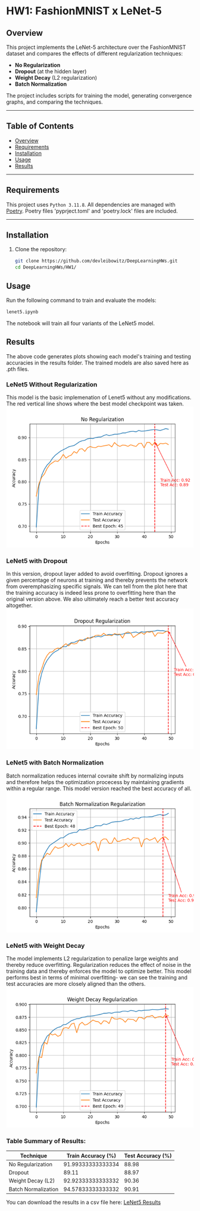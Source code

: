 # HW1: FashionMNIST x LeNet-5

## Overview
This project implements the LeNet-5 architecture over the FashionMNIST dataset and compares the effects of different regularization techniques:
- **No Regularization**
- **Dropout** (at the hidden layer)
- **Weight Decay** (L2 regularization)
- **Batch Normalization**

The project includes scripts for training the model, generating convergence graphs, and comparing the techniques.

---

## Table of Contents
- [Overview](#overview)
- [Requirements](#requirements)
- [Installation](#installation)
- [Usage](#usage)
- [Results](#results)

---

## Requirements
This project uses `Python 3.11.8`. All dependencies are managed with [Poetry](https://python-poetry.org/). Poetry files 'pyprject.toml' and 'poetry.lock' files are included.

---

## Installation

1. Clone the repository:
   ```bash
   git clone https://github.com/devleibowitz/DeepLearningHWs.git
   cd DeepLearningHWs/HW1/

## Usage 
Run the following command to train and evaluate the models:
   ```bash
   lenet5.ipynb
   ```
The notebook will train all four variants of the LeNet5 model.

## Results
The above code generates plots showing each model's training and testing accuracies in the results folder. The trained models are also saved here as .pth files.

### LeNet5 Without Regularization
This model is the basic implemenation of Lenet5 without any modifications. The red vertical line shows where the best model checkpoint was taken.
![No Regularization](results/No%20Regularization.png)

### LeNet5 with Dropout
In this version, dropout layer added to avoid overfitting. Dropout ignores a given percentage of neurons at training and thereby prevents the network from overemphasizing specific signals. We can tell from the plot here that the training accuracy is indeed less prone to overfitting here than the original version above. We also ultimately reach a better test accuracy altogether.
![Dropout Regularization](results/Dropout%20Regularization.png)

### LeNet5 with Batch Normalization
Batch normalization reduces internal covraite shift by normalizing inputs and therefore helps the optimization procecess by maintaining gradients within a regular range. This model version reached the best accuracy of all.
![Batch Normalization Regularization](results/Batch%20Normalization%20Regularization.png)


### LeNet5 with Weight Decay
The model implements L2 regularization to penalize large weights and thereby reduce overfitting. Regularization reduces the effect of noise in the training data and thereby enforces the model to optimize better. This model performs best in terms of minimal overfitting- we can see the training and test accuracies are more closely aligned than the others.
![Weight Decay Regularization](results/Weight%20Decay%20Regularization.png)

### Table Summary of Results:

| Technique | Train Accuracy (%) | Test Accuracy (%) |
| --------- | ------------------ | ----------------- |
| No Regularization | 91.99333333333334 | 88.98 |
| Dropout | 89.11 | 88.97 |
| Weight Decay (L2) | 92.92333333333332 | 90.36 |
| Batch Normalization | 94.57833333333332 | 90.91 |

You can download the results in a csv file here:
[LeNet5 Results](results/lenet5_results.csv)
